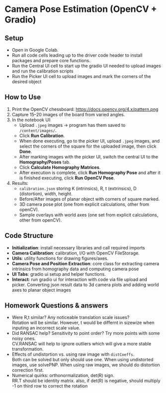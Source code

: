 # Camera Pose Estimation (OpenCV + Gradio)

## Setup
- Open in Google Colab.
- Run all code cells leading up to the driver code header to install packages and prepare core functions.
- Run the Central UI cell to start up the gradio UI needed to upload images and run the calibration scripts
- Run the Picker UI cell to upload images and mark the corners of the desired object

## How to Use
1. Print the OpenCV chessboard: https://docs.opencv.org/4.x/pattern.png  
2. Capture 15–20 images of the board from varied angles.
3. In the notebook UI:
   - Upload `.jpeg` images → program has them saved to `/content/images/`.
   - Click **Run Calibration**.
   - When done executing, go to the picker UI, upload `.jpeg` images, and select the corners of the square for the uploaded image, then click **Done**.
   - After marking images with the picker UI, switch the central UI to the **Homography/Poses** tab.
   - Click **Calculate Homography Matrices**.
   - After execution is complete, click **Run Homography Pose** and after it is finished executing, click **Run OpenCV Pose**.
4. Results:
   - `calibration.json` storing K (intrinsics), R, t (extrinsics), D (distortion), width, height.
   - Before/After images of planar object with corners of square marked.
   - 3D camera pose plot (one from explicit calculations, other from openCV).
   - Sample overlays with world axes (one set from explicit calculations, other from openCV).

## Code Structure
- **Initialization**: install necessary libraries and call required imports
- **Camera Calibration**: calibration, I/O with OpenCV FileStorage.
- **Utils**: utility functions for drawing figures/axes.
- **Camera Pose and Position Extraction**: core class for extracting camera intrinsics from homography data and computing camera pose
- **UI Tabs**: gradio ui setup and helper functions.
- **Interact**: run gradio ui for interaction with code via file upload and picker. Converting json result data to 3d camera plots and adding world axes to planar object images

## Homework Questions & answers
- Were R,t similar? Any noticeable translation scale issues?
<br> Rotation will be similar. However, t would be differnt in sizewize when inputing an incorrect scale value.
- Did RANSAC help? Sensitivity to point order? Try more points with some noisy ones.
<br> CV.RANSAC will help to ignore outliers which will give a more stable transformation.
- Effects of undistortion vs. using raw image with `distCoeffs`.
<br> Both can be solved but only should use one. When using undistorted images, use solvePNP. When using raw images, we should do distortion correction first.
- Numerical quirks: orthonormalization, det(R) sign.
<br> RR.T should be identity matrix. also, if det(R) is negative, should multiply -1 on third row to correct the rotation
